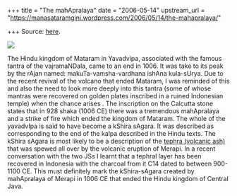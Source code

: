 +++
title = "The mahApralaya"
date = "2006-05-14"
upstream_url = "https://manasataramgini.wordpress.com/2006/05/14/the-mahapralaya/"

+++
Source: [here](https://manasataramgini.wordpress.com/2006/05/14/the-mahapralaya/).



[![](https://i2.wp.com/photos1.blogger.com/blogger/2010/410/320/Merapi.0.jpg)](http://photos1.blogger.com/blogger/2010/410/1600/Merapi.0.jpg)

The Hindu kingdom of Mataram in Yavadvipa, associated with the famous
tantra of the vajramaNDala, came to an end in 1006. It was take to its
peak by the rAjan named: makuTa-vamsha-vardhana ishAna kula-sUrya. Due
to the recent revival of the volcano that ended Mataram, I was reminded
of this and also the need to look more deeply into this tantra (some of
whose mantras were recovered on golden plates inscribed in a ruined
Indonesian temple) when the chance arises . The inscription on the
Calcutta stone states that in 928 shaka (1006 CE) there was a tremendous
mahApralaya and a strike of fire which ended the kingdom of Mataram. The
whole of the yavadvIpa is said to have become a kShira sAgara. It was
described as corresponding to the end of the kalpa described in the
Hindu texts. The kShira sAgara is most likely to be a description of the
[tephra (volcanic
ash)](http://volcanoes.usgs.gov/Products/Pglossary/tephra.html) that was
spewed all over by the volcanic eruption of Merapi. In a recent
conversation with the two JSs I learnt that a tephral layer has been
recovered in Indonesia with the charcoal from it C14 dated to between
900-1100 CE. This must definitely mark the kShira-sAgara created by
mahApralaya of Merapi in 1006 CE that ended the Hindu kingdom of Central
Java.

